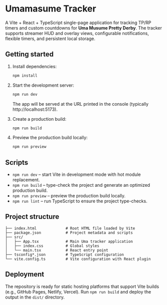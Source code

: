 # Umamasume Tracker

A Vite + React + TypeScript single-page application for tracking TP/RP timers and custom countdowns for **Uma Musume Pretty Derby**. The tracker supports streamer HUD and overlay views, configurable notifications, flexible timers, and persistent local storage.

## Getting started

1. Install dependencies:

   ```bash
   npm install
   ```

2. Start the development server:

   ```bash
   npm run dev
   ```

   The app will be served at the URL printed in the console (typically http://localhost:5173).

3. Create a production build:

   ```bash
   npm run build
   ```

4. Preview the production build locally:

   ```bash
   npm run preview
   ```

## Scripts

- `npm run dev` – start Vite in development mode with hot module replacement.
- `npm run build` – type-check the project and generate an optimized production build.
- `npm run preview` – preview the production build locally.
- `npm run lint` – run TypeScript to ensure the project type-checks.

## Project structure

```
├── index.html             # Root HTML file loaded by Vite
├── package.json           # Project metadata and scripts
├── src/
│   ├── App.tsx            # Main Uma tracker application
│   ├── index.css          # Global styles
│   └── main.tsx           # React entry point
├── tsconfig*.json         # TypeScript configuration
└── vite.config.ts         # Vite configuration with React plugin
```

## Deployment

The repository is ready for static hosting platforms that support Vite builds (e.g., GitHub Pages, Netlify, Vercel). Run `npm run build` and deploy the output in the `dist/` directory.
